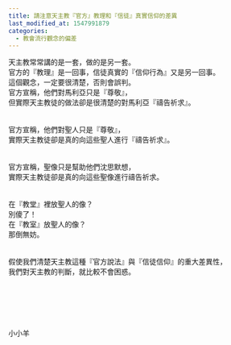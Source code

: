 ```yaml
---
title: 請注意天主教『官方』教理和『信徒』真實信仰的差異
last_modified_at: 1547991879
categories:
  - 教會流行觀念的偏差
---
```


天主教常常講的是一套，做的是另一套。<br>官方的『教理』是一回事，信徒真實的『信仰行為』又是另一回事。<br>這個觀念，一定要很清楚，否則會誤判。<br><!--more-->官方宣稱，他們對馬利亞只是『尊敬』，<br>但實際天主教徒的做法卻是很清楚的對馬利亞『禱告祈求』。<br><br> <br>官方宣稱，他們對聖人只是『尊敬』，<br>實際天主教徒卻是真的向這些聖人進行『禱告祈求』。<br> <br><br>官方宣稱，聖像只是幫助他們沈思默想，<br>實際天主教徒卻是真的向這些聖像進行禱告祈求。<br> <br><br>在『教堂』裡放聖人的像？<br>別傻了！<br>在『教室』放聖人的像？<br>那倒無妨。<br> <br><br>假使我們清楚天主教這種『官方說法』與『信徒信仰』的重大差異性，<br>我們對天主教的判斷，就比較不會困惑。<br><br><br><br><br><br><br>小小羊<br><br><br><br><br><br>
